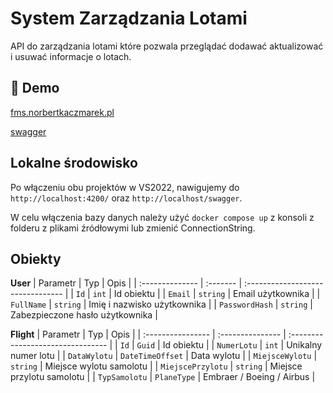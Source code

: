 # System Zarządzania Lotami

API do zarządzania lotami które pozwala przeglądać dodawać aktualizować i usuwać informacje o lotach.

## 🚀 Demo

[fms.norbertkaczmarek.pl](https://fms.norbertkaczmarek.pl)

[swagger](https://fms.norbertkaczmarek.pl/swagger)

## Lokalne środowisko

Po włączeniu obu projektów w VS2022, nawigujemy do `http://localhost:4200/` oraz `http://localhost/swagger`.

W celu włączenia bazy danych należy użyć `docker compose up` z konsoli z folderu z plikami źródłowymi lub zmienić ConnectionString.

## Obiekty

**User** 
| Parametr        | Typ      | Opis                              |
| :-------------- | :------- | :-------------------------------- |
| `Id`            | `int`    | Id obiektu                        |
| `Email`         | `string` | Email użytkownika                 |
| `FullName`      | `string` | Imię i nazwisko użytkownika       |
| `PasswordHash`  | `string` | Zabezpieczone hasło użytkownika   |

**Flight** 
| Parametr          | Typ              | Opis                              |
| :---------------- | :--------------- | :-------------------------------- |
| `Id`              | `Guid`            | Id obiektu                        |
| `NumerLotu`       | `int`            | Unikalny numer lotu               |
| `DataWylotu`      | `DateTimeOffset` | Data wylotu                       |
| `MiejsceWylotu`   | `string`         | Miejsce wylotu samolotu           |
| `MiejscePrzylotu` | `string`         | Miejsce przylotu samolotu         |
| `TypSamolotu`     | `PlaneType`      | Embraer / Boeing / Airbus         |

